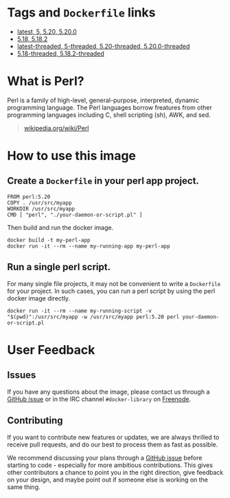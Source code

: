 # Tags and `Dockerfile` links

- [latest, 5, 5.20, 5.20.0](https://github.com/perl/docker-perl/blob/r20140804.0/5.020.000-64bit/Dockerfile)
- [5.18, 5.18.2](https://github.com/perl/docker-perl/blob/r20140804.0/5.018.002-64bit/Dockerfile)
- [latest-threaded, 5-threaded, 5.20-threaded, 5.20.0-threaded](https://github.com/perl/docker-perl/blob/r20140804.0/5.020.000-64bit,threaded/Dockerfile)
- [5.18-threaded, 5.18.2-threaded](https://github.com/perl/docker-perl/blob/r20140804.0/5.018.002-64bit,threaded/Dockerfile)

# What is Perl?
Perl is a family of high-level, general-purpose, interpreted, dynamic programming language. The Perl languages borrow freatures from other programming languages including C, shell scripting (sh), AWK, and sed.

> [wikipedia.org/wiki/Perl](https://en.wikipedia.org/wiki/Perl)

# How to use this image

## Create a `Dockerfile` in your perl app project.

    FROM perl:5.20
    COPY . /usr/src/myapp
    WORKDIR /usr/src/myapp
    CMD [ "perl", "./your-daemon-or-script.pl" ]

Then build and run the docker image.

    docker build -t my-perl-app
    docker run -it --rm --name my-running-app my-perl-app

## Run a single perl script.

For many single file projects, it may not be convenient to write a `Dockerfile` for your project. In such cases, you can run a perl script by using the perl docker image directly.

    docker run -it --rm --name my-running-script -v "$(pwd)":/usr/src/myapp -w /usr/src/myapp perl:5.20 perl your-daemon-or-script.pl

# User Feedback

## Issues

If you have any questions about the image, please contact us through a [GitHub issue](https://github.com/Perl/docker-perl/issues) or in the IRC channel `#docker-library` on [Freenode](https://freenode.net).

## Contributing

If you want to contribute new features or updates, we are always thrilled to receive pull requests, and do our best to process them as fast as possible.

We recommend discussing your plans through a [GitHub issue](https://github.com/Perl/docker-perl/issues) before starting to code - especially for more ambitious contributions. This gives other contributors a chance to point you in the right direction, give feedback on your design, and maybe point out if someone else is working on the same thing.

